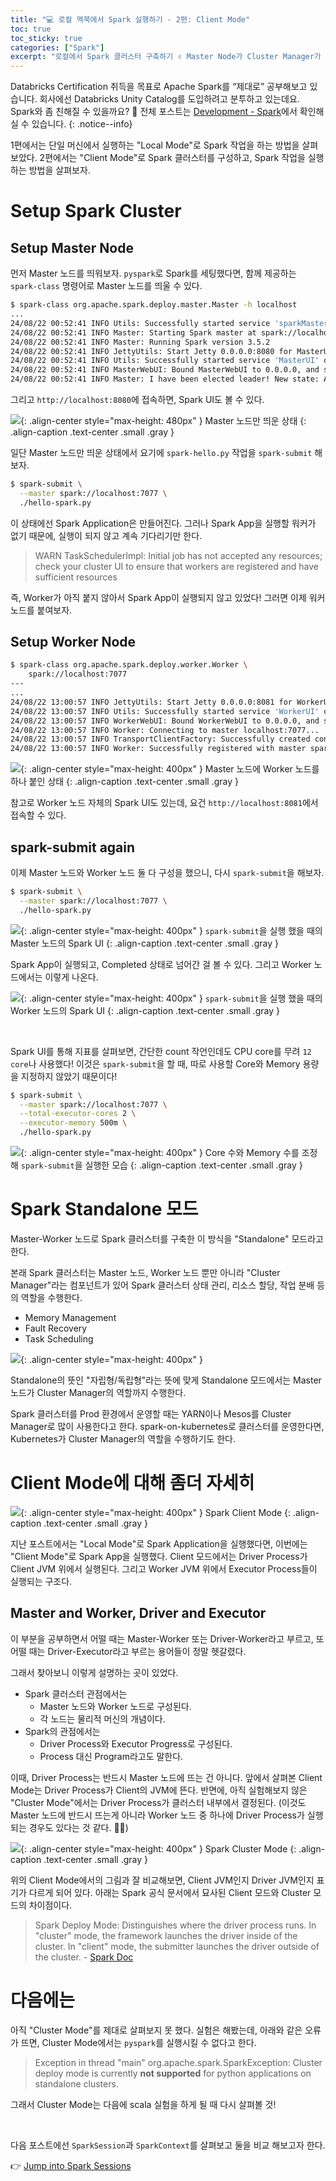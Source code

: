```yaml
---
title: "💻 로컬 맥북에서 Spark 실행하기 - 2편: Client Mode"
toc: true
toc_sticky: true
categories: ["Spark"]
excerpt: "로컬에서 Spark 클러스터 구축하기 ✌️ Master Node가 Cluster Manager가 되는 Standalon 모드. Spark Application을 실행하는 두 가지 방법: Client 모드, Cluster 모드. Master vs. Worker 그리고 Driver vs. Executor"
---
```


Databricks Certification 취득을 목표로 Apache Spark를 “제대로” 공부해보고 있습니다. 회사에선 Databricks Unity Catalog를 도입하려고 분투하고 있는데요. Spark와 좀 친해질 수 있을까요? 🎇 전체 포스트는 [Development - Spark](/topic/development#apache-spark)에서 확인해실 수 있습니다.
{: .notice--info}

1편에서는 단일 머신에서 실행하는 "Local Mode"로 Spark 작업을 하는 방법을 살펴보았다. 2편에서는 "Client Mode"로 Spark 클러스터를 구성하고, Spark 작업을 실행하는 방법을 살펴보자.

# Setup Spark Cluster

## Setup Master Node

먼저 Master 노드를 띄워보자. `pyspark`로 Spark를 세팅했다면, 함께 제공하는 `spark-class` 명령어로 Master 노드를 띄울 수 있다.

```sh
$ spark-class org.apache.spark.deploy.master.Master -h localhost
...
24/08/22 00:52:41 INFO Utils: Successfully started service 'sparkMaster' on port 7077.
24/08/22 00:52:41 INFO Master: Starting Spark master at spark://localhost:7077
24/08/22 00:52:41 INFO Master: Running Spark version 3.5.2
24/08/22 00:52:41 INFO JettyUtils: Start Jetty 0.0.0.0:8080 for MasterUI
24/08/22 00:52:41 INFO Utils: Successfully started service 'MasterUI' on port 8080.
24/08/22 00:52:41 INFO MasterWebUI: Bound MasterWebUI to 0.0.0.0, and started at http://172.30.1.16:8080
24/08/22 00:52:41 INFO Master: I have been elected leader! New state: ALIVE
```

그리고 `http://localhost:8080`에 접속하면, Spark UI도 볼 수 있다.

![](/images/development/spark/spark-master-deploy.png){: .align-center style="max-height: 480px" }
Master 노드만 띄운 상태
{: .align-caption .text-center .small .gray }

일단 Master 노드만 띄운 상태에서 요기에 `spark-hello.py` 작업을 `spark-submit` 해보자.

```sh
$ spark-submit \
  --master spark://localhost:7077 \
  ./hello-spark.py
```

이 상태에선 Spark Application은 만들어진다. 그러나 Spark App을 실행할 워커가 없기 때문에, 실행이 되지 않고 계속 기다리기만 한다.

> WARN TaskSchedulerImpl: Initial job has not accepted any resources; check your cluster UI to ensure that workers are registered and have sufficient resources

즉, Worker가 아직 붙지 않아서 Spark App이 실행되지 않고 있었다! 그러면 이제 워커 노드를 붙여보자.

## Setup Worker Node

```bash
$ spark-class org.apache.spark.deploy.worker.Worker \
    spark://localhost:7077
---
...
24/08/22 13:00:57 INFO JettyUtils: Start Jetty 0.0.0.0:8081 for WorkerUI
24/08/22 13:00:57 INFO Utils: Successfully started service 'WorkerUI' on port 8081.
24/08/22 13:00:57 INFO WorkerWebUI: Bound WorkerWebUI to 0.0.0.0, and started at http://172.16.80.54:8081
24/08/22 13:00:57 INFO Worker: Connecting to master localhost:7077...
24/08/22 13:00:57 INFO TransportClientFactory: Successfully created connection to localhost/127.0.0.1:7077 after 11 ms (0 ms spent in bootstraps)
24/08/22 13:00:57 INFO Worker: Successfully registered with master spark://localhost:7077
```

![](/images/development/spark/spark-cluster-deploy.png){: .align-center style="max-height: 400px" }
Master 노드에 Worker 노드를 하나 붙인 상태
{: .align-caption .text-center .small .gray }

참고로 Worker 노드 자체의 Spark UI도 있는데, 요건 `http://localhost:8081`에서 접속할 수 있다.

## spark-submit again

이제 Master 노드와 Worker 노드 둘 다 구성을 했으니, 다시 `spark-submit`을 해보자.

```sh
$ spark-submit \
  --master spark://localhost:7077 \
  ./hello-spark.py
```

![](/images/development/spark/spark-submit-on-cluster-mode.png){: .align-center style="max-height: 400px" }
`spark-submit`을 실행 했을 때의 Master 노드의 Spark UI
{: .align-caption .text-center .small .gray }

Spark App이 실행되고, Completed 상태로 넘어간 걸 볼 수 있다. 그리고 Worker 노드에서는 이렇게 나온다.

![](/images/development/spark/spark-worker-view.png){: .align-center style="max-height: 400px" }
`spark-submit`을 실행 했을 때의 Worker 노드의 Spark UI
{: .align-caption .text-center .small .gray }

<br/>

Spark UI를 통해 지표를 살펴보면, 간단한 count 작언인데도 CPU core를 무려 `12 core`나 사용했다! 이것은 `spark-submit`을 할 때, 따로 사용할 Core와 Memory 용량을 지정하지 않았기 때문이다!

```sh
$ spark-submit \
  --master spark://localhost:7077 \
  --total-executor-cores 2 \
  --executor-memory 500m \
  ./hello-spark.py
```

![](/images/development/spark/spark-submit-with-custom-spec.png){: .align-center style="max-height: 400px" }
Core 수와 Memory 수를 조정해 `spark-submit`을 실행한 모습
{: .align-caption .text-center .small .gray }

# Spark Standalone 모드

Master-Worker 노드로 Spark 클러스터를 구축한 이 방식을 "Standalone" 모드라고 한다.

본래 Spark 클러스터는 Master 노드, Worker 노드 뿐만 아니라 "Cluster Manager"라는 컴포넌트가 있어 Spark 클러스터 상태 관리, 리소스 할당, 작업 분배 등의 역할을 수행한다.

- Memory Management
- Fault Recovery
- Task Scheduling

![](https://spark.apache.org/docs/latest/img/cluster-overview.png){: .align-center style="max-height: 400px" }

Standalone의 뜻인 "자립형/독립형"라는 뜻에 맞게 Standalone 모드에서는 Master 노드가 Cluster Manager의 역할까지 수행한다.

Spark 클러스터를 Prod 환경에서 운영할 때는 YARN이나 Mesos를 Cluster Manager로 많이 사용한다고 한다.  spark-on-kubernetes로 클러스터를 운영한다면, Kubernetes가 Cluster Manager의 역할을 수행하기도 한다.

# Client Mode에 대해 좀더 자세히

![](/images/development/spark/spark-client-mode.png){: .align-center style="max-height: 400px" }
Spark Client Mode
{: .align-caption .text-center .small .gray }

지난 포스트에서는 "Local Mode"로 Spark Application을 실행했다면, 이번에는 "Client Mode"로 Spark App을 실행했다. Client 모드에서는 Driver Process가 Client JVM 위에서 실행된다. 그리고 Worker JVM 위에서 Executor Process들이 실행되는 구조다.

## Master and Worker, Driver and Executor

이 부분을 공부하면서 어떨 때는 Master-Worker 또는 Driver-Worker라고 부르고, 또 어떨 때는 Driver-Executor라고 부르는 용어들이 정말 헷갈렸다.

그래서 찾아보니 이렇게 설명하는 곳이 있었다.

- Spark 클러스터 관점에서는
  - Master 노드와 Worker 노드로 구성된다.
  - 각 노드는 물리적 머신의 개념이다.
- Spark의 관점에서는
  - Driver Process와 Executor Progress로 구성된다.
  - Process 대신 Program라고도 말한다.

이때, Driver Process는 반드시 Master 노드에 뜨는 건 아니다. 앞에서 살펴본 Client Mode는 Driver Process가 Client의 JVM에 뜬다. 반면에, 아직 실험해보지 않은 "Cluster Mode"에서는 Driver Process가 클러스터 내부에서 결정된다. (이것도 Master 노드에 반드시 뜨는게 아니라 Worker 노드 중 하나에 Driver Process가 실행되는 경우도 있다는 것 같다. 😵‍💫)


![](/images/development/spark/spark-cluster-mode.png){: .align-center style="max-height: 400px" }
Spark Cluster Mode
{: .align-caption .text-center .small .gray }

위의 Client Mode에서의 그림과 잘 비교해보면, Client JVM인지 Driver JVM인지 표기가 다르게 되어 있다. 아래는 Spark 공식 문서에서 묘사된 Client 모드와 Cluster 모드의 차이점이다.

> Spark Deploy Mode: Distinguishes where the driver process runs. In "cluster" mode, the framework launches the driver inside of the cluster. In "client" mode, the submitter launches the driver outside of the cluster. - [Spark Doc](https://spark.apache.org/docs/latest/cluster-overview.html#glossary)


# 다음에는

아직 "Cluster Mode"를 제대로 살펴보지 못 했다. 실험은 해봤는데, 아래와 같은 오류가 뜨면, Cluster Mode에서는 `pyspark`를 실행시킬 수 없다고 한다.

> Exception in thread "main" org.apache.spark.SparkException: Cluster deploy mode is currently **not supported** for python applications on standalone clusters.

그래서 Cluster Mode는 다음에 scala 실험을 하게 될 때 다시 살펴볼 것!

<br/>

다음 포스트에선 `SparkSession`과 `SparkContext`를 살펴보고 둘을 비교 해보고자 한다.

👉 [Jump into Spark Sessions](/2024/08/21/jump-into-spark-sessions-and-contexts/)
